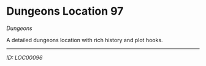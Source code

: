 # Dungeons Location 97

*Dungeons*

A detailed dungeons location with rich history and plot hooks.

---
*ID: LOC00096*